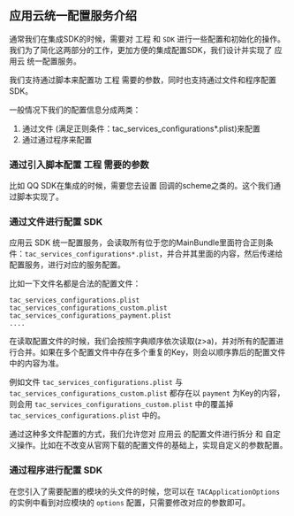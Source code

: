 ## 应用云统一配置服务介绍

通常我们在集成SDK的时候，需要对 工程 和 `SDK` 进行一些配置和初始化的操作。我们为了简化这两部分的工作，更加方便的集成配置SDK，我们设计并实现了 应用云 统一配置服务。


我们支持通过脚本来配置功 工程 需要的参数，同时也支持通过文件和程序配置 SDK。

一般情况下我们的配置信息分成两类：

1. 通过文件 (满足正则条件：tac_services_configurations*.plist)来配置
2. 通过通过程序来配置

### 通过引入脚本配置 工程 需要的参数

比如 QQ SDK在集成的时候，需要您去设置 回调的scheme之类的。这个我们通过脚本实现了。


### 通过文件进行配置 SDK

应用云 SDK 统一配置服务，会读取所有位于您的MainBundle里面符合正则条件：`tac_services_configurations*.plist`，并合并其里面的内容，然后传递给配置服务，进行对应的服务配置。

比如一下文件名都是合法的配置文件：

```
tac_services_configurations.plist
tac_services_configurations_custom.plist
tac_services_configurations_payment.plist
....
```

在读取配置文件的时候，我们会按照字典顺序依次读取(z>a)，并对所有的配置进行合并。如果在多个配置文件中存在多个重复的Key，则会以顺序靠后的配置文件中的内容为准。

例如文件 `tac_services_configurations.plist` 与 `tac_services_configurations_custom.plist` 都存在以 `payment` 为Key的内容，则会用 `tac_services_configurations_custom.plist` 中的覆盖掉  `tac_services_configurations.plist` 中的。


通过这种多文件配置的方式，我们允许您对 应用云 的配置文件进行拆分 和 自定义操作。比如在不改变从官网下载的配置文件的基础上，实现自定义的参数配置。

### 通过程序进行配置 SDK

在您引入了需要配置的模块的头文件的时候，您可以在 `TACApplicationOptions` 的实例中看到对应模块的 `options`  配置，只需要修改对应的参数即可。
